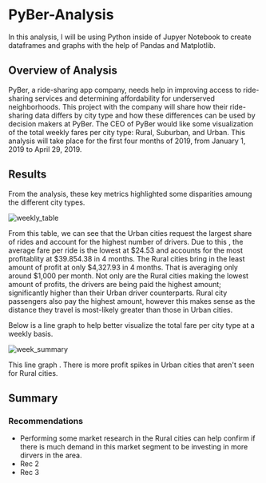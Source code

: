 # PyBer-Analysis
In this analysis, I will be using Python inside of Jupyer Notebook to create dataframes and graphs with the help of Pandas and Matplotlib. 

## Overview of Analysis
PyBer, a ride-sharing app company, needs help in improving access to ride-sharing services and determining affordability for underserved neighborhoods. This project with the company will share how their ride-sharing data differs by city type and how these differences can be used by decision makers at PyBer. The CEO of PyBer would like some visualization of the total weekly fares per city type: Rural, Suburban, and Urban. This analysis will take place for the first four months of 2019, from January 1, 2019 to April 29, 2019.  

## Results
From the analysis, these key metrics highlighted some disparities amoung the different city types.

![weekly_table](https://user-images.githubusercontent.com/105755095/177876038-8f3bb587-7167-4b6e-9416-fd4e366430dc.png)

From this table, we can see that the Urban cities request the largest share of rides and account for the highest number of drivers. Due to this , the average fare per ride is the lowest at $24.53 and accounts for the most profitablity at $39.854.38 in 4 months. The Rural cities bring in the least amount of profit at only $4,327.93 in 4 months. That is averaging only around $1,000 per month. Not only are the Rural cities making the lowest amount of profits, the drivers are being paid the highest amount; significantly higher than their Urban driver counterparts. Rural city passengers also pay the highest amount, however this makes sense as the distance they travel is most-likely greater than those in Urban cities. 

Below is a line graph to help better visualize the total fare per city type at a weekly basis. 

![week_summary](https://user-images.githubusercontent.com/105755095/177877945-f7473c1b-c0bc-442c-bb23-9b5b49f052e5.png)

This line graph . There is more profit spikes in Urban cities that aren't seen for Rural cities. 

## Summary

### Recommendations
- Performing some market research in the Rural cities can help confirm if there is much demand in this market segment to be investing in more dirvers in the area.  
- Rec 2
- Rec 3
